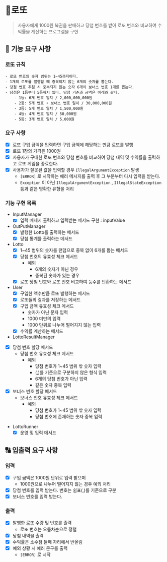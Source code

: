 # 🧧로또

> 사용자에게 1000원 복권을 판매하고 당첨 번호를 받아 로또 번호와 비교하여 수익률을 계산하는 프로그램을 구현
>

## 🚀 기능 요구 사항

### 로또 규칙

```
- 로또 번호의 숫자 범위는 1~45까지이다.
- 1개의 로또를 발행할 때 중복되지 않는 6개의 숫자를 뽑는다.
- 당첨 번호 추첨 시 중복되지 않는 숫자 6개와 보너스 번호 1개를 뽑는다.
- 당첨은 1등부터 5등까지 있다. 당첨 기준과 금액은 아래와 같다.
    - 1등: 6개 번호 일치 / 2,000,000,000원
    - 2등: 5개 번호 + 보너스 번호 일치 / 30,000,000원
    - 3등: 5개 번호 일치 / 1,500,000원
    - 4등: 4개 번호 일치 / 50,000원
    - 5등: 3개 번호 일치 / 5,000원
```

### 요구 사항

- [x]  로또 구입 금액을 입력하면 구입 금액에 해당하는 만큼 로또를 발행
- [x]  로또 1장의 가격은 1000원
- [x]  사용자가 구매한 로또 번호와 당첨 번호를 비교하여 당첨 내역 및 수익률을 출력하고 로또 게임을 종료한다.
- [x]  사용자가 잘못된 값을 입력할 경우 `IllegalArgumentException` 발생
    - `[ERROR]` 로 시작하는 에러 메시지를 출력 후 그 부분부터 다시 입력을 받는다.
    - `Exception` 이 아닌 `IllegalArgumentException` , `IllegalStateException` 등과 같은 명확한 유형을 처리

### 기능 구현 목록

- InputManager
    - [x]  입력 메세지 출력하고 입력받는 메서드 구현 : inputValue
- OutPutManager
    - [x]  발행한 Lotto를 출력하는 메서드
    - [x]  당첨 통계를 출력하는 메서드
- Lotto
    - [x]  1~45 범위의 숫자를 랜덤으로 중복 없이 6개를 뽑는 메서드
    - [x]  당첨 번호의 유효성 체크 메서드
        - 예외
            - 6개의 숫자가 아닌 경우
            - 중복된 숫자가 있는 경우
    - [x]  로또 당첨 번호와 로또 번호 비교하여 등수를 반환하는 메서드
- User
    - [x]  구입한 액수만큼 로또 발행하는 메서드
    - [x]  로또들의 결과를 저장하는 메서드
    - [x]  구입 금액 유효성 체크 메서드
        - 숫자가 아닌 문자 입력
        - 1000 미만의 입력
        - 1000 단위로 나누어 떨어지지 않는 입력
    - [x]  수익률 계산하는 메서드
- LottoResultManager
- [x]  당첨 번호 할당 메서드
    - 당첨 번호 유효성 체크 메서드
        - 예외
            - 당첨 번호가 1~45 범위 밖 숫자 입력
            - (,)를 기준으로 구분하지 않은 형식 입력
            - 6개의 당첨 번호가 아닌 입력
            - 같은 숫자 중복 입력
- [x]  보너스 번호 할당 메서드
    - 보너스 번호 유효성 체크 메서드
        - 예외
            - 당첨 번호가 1~45 범위 밖 숫자 입력
            - 당첨 번호에 존재하는 숫자 중복 입력
- LottoRunner
    - [x]  운영 및 입력 메서드

## 🔠 입출력 요구 사항

### 입력

- [x]  구입 금액은 1000원 단위로 입력 받으며
    - 1000원으로 나누어 떨어지지 않는 경우 예외 처리
- [x]  당첨 번호를 입력 받는다. 번호는 쉼표(,)를 기준으로 구분
- [x]  보너스 번호를 입력 받는다.

### 출력

- [x]  발행한 로또 수량 및 번호를 출력
    - 로또 번호는 오름차순으로 정렬
- [x]  당첨 내역을 출력
- [x]  수익률은 소수점 둘째 자리에서 반올림
- [x]  예외 상황 시 에러 문구를 출력
    - `[ERROR]` 로 시작